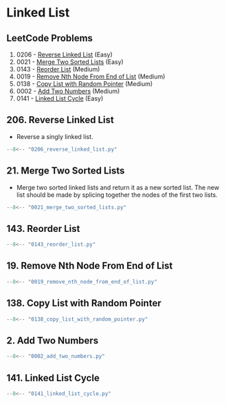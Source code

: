 # Linked List

## LeetCode Problems

1. 0206 - [Reverse Linked List](https://leetcode.com/problems/reverse-linked-list/) (Easy)
2. 0021 - [Merge Two Sorted Lists](https://leetcode.com/problems/merge-two-sorted-lists/) (Easy)
3. 0143 - [Reorder List](https://leetcode.com/problems/reorder-list/) (Medium)
4. 0019 - [Remove Nth Node From End of List](https://leetcode.com/problems/remove-nth-node-from-end-of-list/) (Medium)
5. 0138 - [Copy List with Random Pointer](https://leetcode.com/problems/copy-list-with-random-pointer/) (Medium)
6. 0002 - [Add Two Numbers](https://leetcode.com/problems/add-two-numbers/) (Medium)
7. 0141 - [Linked List Cycle](https://leetcode.com/problems/linked-list-cycle/) (Easy)

## 206. Reverse Linked List

- Reverse a singly linked list.

```python
--8<-- "0206_reverse_linked_list.py"
```

## 21. Merge Two Sorted Lists

- Merge two sorted linked lists and return it as a new sorted list. The new list should be made by splicing together the nodes of the first two lists.

```python
--8<-- "0021_merge_two_sorted_lists.py"
```

## 143. Reorder List

```python
--8<-- "0143_reorder_list.py"
```

## 19. Remove Nth Node From End of List

```python
--8<-- "0019_remove_nth_node_from_end_of_list.py"
```

## 138. Copy List with Random Pointer

```python
--8<-- "0138_copy_list_with_random_pointer.py"
```

## 2. Add Two Numbers

```python
--8<-- "0002_add_two_numbers.py"
```

## 141. Linked List Cycle

```python
--8<-- "0141_linked_list_cycle.py"
```
